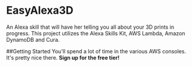 # EasyAlexa3D
An Alexa skill that will have her telling you all about your 3D prints in progress.
This project utilizes the Alexa Skills Kit, AWS Lambda, Amazon DynamoDB and Cura.

##Getting Started
You'll spend a lot of time in the various AWS consoles. It's pretty nice there. **Sign up for the free tier!**
